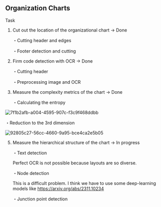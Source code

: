 ## Organization Charts
Task

1. Cut out the location of the organizational chart → Done
   
   ・Cutting header and edges

   ・Footer detection and cutting

2. Firm code detection with OCR → Done
   
   ・Cutting header

   ・Preprocessing image and OCR


3. Measure the complexity metrics of the chart → Done

   ・Calculating the entropy
   
![7f1b2afb-a004-4595-907c-f3c9f468ddbb](https://github.com/user-attachments/assets/9ef549fc-9421-4f4f-b741-f52aaa0255ee)

   ・Reduction to the 3rd dimension

![92805c27-56cc-4660-9a95-bce4ca2e5b05](https://github.com/user-attachments/assets/3cdda38a-fa07-49d3-a617-e7c55b3e3144)


5. Measure the hierarchical structure of the chart → In progress

   ・Text detection
   
    Perfect OCR is not possible because layouts are so diverse.
   
   ・Node detection

     This is a difficult problem. I think we have to use some deep-learning models like https://arxiv.org/abs/2311.10234

   ・Junction point detection

